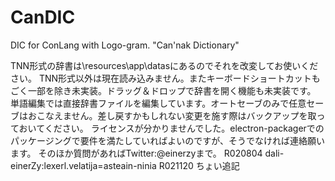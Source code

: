 ﻿# CanDIC
DIC for ConLang with Logo-gram. "Can'nak Dictionary"

TNN形式の辞書は\resources\app\datasにあるのでそれを改変してお使いください。
TNN形式以外は現在読み込みません。またキーボードショートカットもごく一部を除き未実装。ドラッグ＆ドロップで辞書を開く機能も未実装です。
単語編集では直接辞書ファイルを編集しています。オートセーブのみで任意セーブはおこなえません。差し戻すかもしれない変更を施す際はバックアップを取っておいてください。
ライセンスが分かりませんでした。electron-packagerでのパッケージングで要件を満たしていればよいのですが、そうでなければ連絡願います。
そのほか質問があればTwitter:@einerzyまで。
R020804  dali-einerZy:lexerl.velatija=asteain-ninia
R021120 ちょい追記

